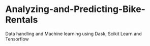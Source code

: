 # Analyzing-and-Predicting-Bike-Rentals
Data handling and Machine learning using Dask, Scikit Learn and Tensorflow
